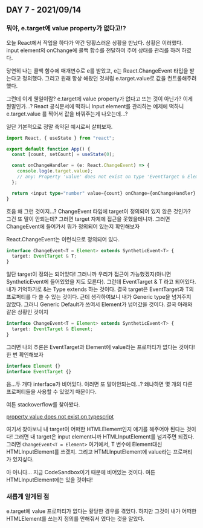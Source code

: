 ## DAY 7 - 2021/09/14

### 뭐야, e.target에 value property가 없다고!?

오늘 React에서 작업을 하다가 약간 당황스러운 상황을 만났다. 상황은 이러했다.
input element의 onChange에 콜백 함수를 전달하여 주어 상태를 관리를 하려 하였다.

당연히 나는 콜백 함수에 매개변수로 e를 받았고, e는 React.ChangeEvent 타입을 받는다고 정의했다.
그리고 원래 항상 해왔던 것처럼 e.target.value로 값을 컨트롤해주려 했다.

그런데 이게 웬일이람? e.target에 value property가 없다고 뜨는 것이 아닌가?
이게 뭔말인가...? React 공식문서에 떡하니 Input element를 관리하는 예제에 떡하니 e.target.value
를 찍어서 값을 바꿔주는게 나오는데...?

일단 기본적으로 정말 축약된 예시로써 살펴보자.

```typescript
import React, { useState } from "react";

export default function App() {
  const [count, setCount] = useState(0);

  const onChangeHandler = (e: React.ChangeEvent) => {
    console.log(e.target.value);
    // any: Property 'value' does not exist on type 'EventTarget & Element'.
  };

  return <input type="number" value={count} onChange={onChangeHandler} />;
}
```

흐음 왜 그런 것이지...? ChangeEvent 타입에 target이 정의되어 있지 않은 것인가? 그건 또 말이 안되는데?
그러면 target 자체에 접근을 못했을테니까. 그러면 ChangeEvent에 들어가서 뭐가 정의되어 있는지 확인해보자

React.ChangeEvent는 이런식으로 정의되어 있다.

```typescript
interface ChangeEvent<T = Element> extends SyntheticEvent<T> {
  target: EventTarget & T;
}
```

일단 target이 정의는 되어있다! 그러니까 우리가 접근이 가능했겠지(아니면 SyntheticEvent에 들어있었을 지도 모른다).
그런데 EventTarget & T 라고 되어있다. 내가 기억하기로 &는 Type extends 하는 것이다. 결국 target은 EventTarget과 T의 프로퍼티를 다 쓸 수 있는 것이다. 근데 생각하여보니 내가 Generic type을 넘겨주지 않았다. 그러니
Generic Default가 쓰여서 Element가 넘어갔을 것이다. 결국 아래와 같은 상황인 것이지

```typescript
interface ChangeEvent<T = Element> extends SyntheticEvent<T> {
  target: EventTarget & Element;
}
```

그러면 나의 추론은 EventTarget과 Element에 value라는 프로퍼티가 없다는 것이다!
한 번 확인해보자

```typescript
interface Element {}
interface EventTarget {}
```

음...두 개다 interface가 비어있다. 이러면 또 말이안되는데...? 왜냐하면 몇 개의 다른 프로퍼티들을 사용할 수 있었기 때문이다.

여튼 stackoverflow를 찾아봤다.

[property value does not exist on typescript](https://stackoverflow.com/questions/42066421/property-value-does-not-exist-on-type-eventtarget)

여기서 찾아보니 내 target이 어떠한 HTMLElement인지 얘기를 해주어야 된다는 것이다! 그러면 내 target은 input element니까 HTMLInputElement를 넘겨주면 되겠다. 그러면 `ChangeEvent<T = Element>` 여기에서, T 변수에 Element대신 HTMLInputElement를 쓰겠지. 그리고 HTMLInputElement에 value라는 프로퍼티가 있지싶다.

아 아니다... 지금 CodeSandbox이기 때문에 비어있는 것이다. 여튼 HTMLInputElement에는 있을 것이다!

### 새롭게 알게된 점

e.target에 value 프로퍼티가 없다는 황당한 경우를 겪었다. 하지만 그것이 내가 어떠한 HTMLElement를 쓰는지 정의를 안해줘서 였다는 것을 알았다.
